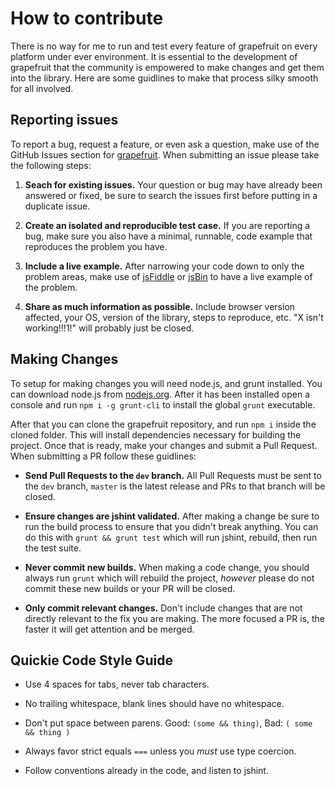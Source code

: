 # How to contribute

There is no way for me to run and test every feature of grapefruit on every platform
under ever environment. It is essential to the development of grapefruit that the
community is empowered to make changes and get them into the library. Here are some
guidlines to make that process silky smooth for all involved.

## Reporting issues

To report a bug, request a feature, or even ask a question, make use of the GitHub Issues
section for [grapefruit](https://github.com/grapefruitjs/grapefruit/issues). When submitting
an issue please take the following steps:

1. **Seach for existing issues.** Your question or bug may have already been answered or fixed,
be sure to search the issues first before putting in a duplicate issue.

2. **Create an isolated and reproducible test case.** If you are reporting a bug, make sure you
also have a minimal, runnable, code example that reproduces the problem you have.

3. **Include a live example.** After narrowing your code down to only the problem areas, make use
of [jsFiddle](http://jsfiddle.net) or [jsBin](http://jsbin.com/) to have a live example of the problem.

4. **Share as much information as possible.** Include browser version affected, your OS, version of
the library, steps to reproduce, etc. "X isn't working!!!1!" will probably just be closed.


## Making Changes

To setup for making changes you will need node.js, and grunt installed. You can download node.js
from [nodejs.org](http://nodejs.org). After it has been installed open a console and run
`npm i -g grunt-cli` to install the global `grunt` executable.

After that you can clone the grapefruit repository, and run `npm i` inside the cloned folder.
This will install dependencies necessary for building the project. Once that is ready, make your
changes and submit a Pull Request. When submitting a PR follow these guidlines:

- **Send Pull Requests to the `dev` branch.** All Pull Requests must be sent to the `dev` branch,
`master` is the latest release and PRs to that branch will be closed.

- **Ensure changes are jshint validated.** After making a change be sure to run the build process
to ensure that you didn't break anything. You can do this with `grunt && grunt test` which will run
jshint, rebuild, then run the test suite.

- **Never commit new builds.** When making a code change, you should always run `grunt` which will
rebuild the project, *however* please do not commit these new builds or your PR will be closed.

- **Only commit relevant changes.** Don't include changes that are not directly relevant to the fix
you are making. The more focused a PR is, the faster it will get attention and be merged.

## Quickie Code Style Guide

- Use 4 spaces for tabs, never tab characters.

- No trailing whitespace, blank lines should have no whitespace.

- Don't put space between parens. Good: `(some && thing)`, Bad: `( some && thing )`

- Always favor strict equals `===` unless you *must* use type coercion.

- Follow conventions already in the code, and listen to jshint.
